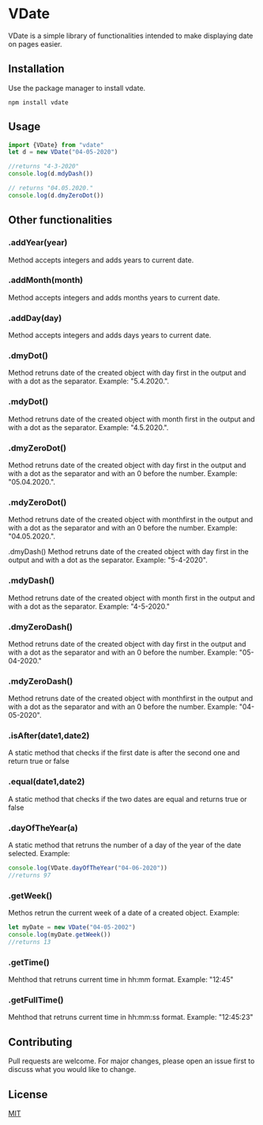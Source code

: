 # VDate

VDate is a simple library of functionalities intended to make displaying date on pages easier.

## Installation

Use the package manager to install vdate.

```
npm install vdate
```

## Usage

```javascript
import {VDate} from "vdate"
let d = new VDate("04-05-2020")

//returns "4-3-2020"
console.log(d.mdyDash())

// returns "04.05.2020."
console.log(d.dmyZeroDot())
```

## Other functionalities

### .addYear(year)
Method accepts integers and adds years to current date. 

### .addMonth(month)
Method accepts integers and adds months years to current date. 

### .addDay(day)
Method accepts integers and adds days years to current date.

### .dmyDot()
Method retruns date of the created object with day first in the output and with a dot as the separator. Example: "5.4.2020.".

### .mdyDot()
Method retruns date of the created object with month first in the output and with a dot as the separator. Example: "4.5.2020.".

### .dmyZeroDot()
Method retruns date of the created object with day first in the output and with a dot as the separator and with an 0 before the number. Example: "05.04.2020.".

### .mdyZeroDot()
Method retruns date of the created object with monthfirst in the output and with a dot as the separator and with an 0 before the number. Example: "04.05.2020.".

.dmyDash()
Method retruns date of the created object with day first in the output and with a dot as the separator. Example: "5-4-2020".

### .mdyDash()
Method retruns date of the created object with month first in the output and with a dot as the separator. Example: "4-5-2020."

### .dmyZeroDash()
Method retruns date of the created object with day first in the output and with a dot as the separator and with an 0 before the number. Example: "05-04-2020."

### .mdyZeroDash()
Method retruns date of the created object with monthfirst in the output and with a dot as the separator and with an 0 before the number. Example: "04-05-2020".

### .isAfter(date1,date2)
A static method that checks if the first date is after the second one and return true or false

### .equal(date1,date2)
A static method that checks if the two dates are equal and returns true or false

### .dayOfTheYear(a)
A static method that retruns the number of a day of the year of the date selected. 
Example:
```javascript
console.log(VDate.dayOfTheYear("04-06-2020"))
//returns 97
```

### .getWeek()
Methos retrun the current week of a date of a created object.
Example:
```javascript
let myDate = new VDate("04-05-2002")
console.log(myDate.getWeek())
//returns 13
```

### .getTime()
Mehthod that retruns current time in hh:mm format. Example: "12:45"

### .getFullTime()
Mehthod that retruns current time in hh:mm:ss format. Example: "12:45:23"


## Contributing
Pull requests are welcome. For major changes, please open an issue first to discuss what you would like to change.



## License
[MIT](https://choosealicense.com/licenses/mit/)